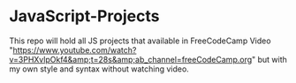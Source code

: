 # JavaScript-Projects
This repo will hold all JS projects that available in FreeCodeCamp Video "https://www.youtube.com/watch?v=3PHXvlpOkf4&amp;t=28s&amp;ab_channel=freeCodeCamp.org" but with my own style and syntax without watching video.
